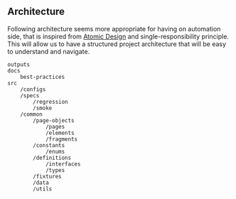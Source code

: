 ## Architecture

Following architecture seems more appropriate for having on automation side, that is inspired from [Atomic Design](https://atomicdesign.bradfrost.com/chapter-2/) and single-responsibility principle. This will allow us to have a structured project architecture that will be easy to understand and navigate.

    outputs
    docs
    	best-practices
    src
    	/configs
    	/specs
    		/regression
    		/smoke
    	/common
    		/page-objects
    			/pages
    			/elements
    			/fragments
    		/constants
    			/enums
    		/definitions
    			/interfaces
    			/types
    		/fixtures
    		/data
    		/utils
